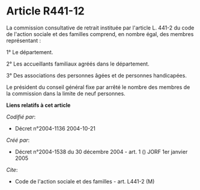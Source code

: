 # Article R441-12

La commission consultative de retrait instituée par l'article L. 441-2 du code de l'action sociale et des familles comprend,
en nombre égal, des membres représentant :

1° Le département.

2° Les accueillants familiaux agréés dans le département.

3° Des associations des personnes âgées et de personnes handicapées.

Le président du conseil général fixe par arrêté le nombre des membres de la commission dans la limite de neuf personnes.

**Liens relatifs à cet article**

_Codifié par_:

  - Décret n°2004-1136 2004-10-21

_Créé par_:

  - Décret n°2004-1538 du 30 décembre 2004 - art. 1 () JORF 1er janvier 2005

_Cite_:

  - Code de l'action sociale et des familles - art. L441-2 (M)
